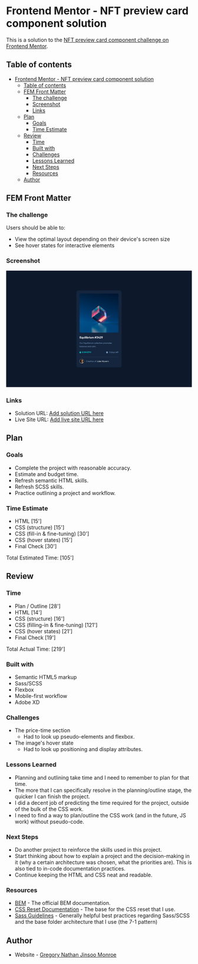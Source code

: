 # Frontend Mentor - NFT preview card component solution

This is a solution to the [NFT preview card component challenge on Frontend Mentor](https://www.frontendmentor.io/challenges/nft-preview-card-component-SbdUL_w0U). 

## Table of contents

- [Frontend Mentor - NFT preview card component solution](#frontend-mentor---nft-preview-card-component-solution)
  - [Table of contents](#table-of-contents)
  - [FEM Front Matter](#fem-front-matter)
    - [The challenge](#the-challenge)
    - [Screenshot](#screenshot)
    - [Links](#links)
  - [Plan](#plan)
    - [Goals](#goals)
    - [Time Estimate](#time-estimate)
  - [Review](#review)
    - [Time](#time)
    - [Built with](#built-with)
    - [Challenges](#challenges)
    - [Lessons Learned](#lessons-learned)
    - [Next Steps](#next-steps)
    - [Resources](#resources)
  - [Author](#author)

## FEM Front Matter

### The challenge

Users should be able to:

- View the optimal layout depending on their device's screen size
- See hover states for interactive elements

### Screenshot

![Screenshot](design/screenshot.png)

### Links

- Solution URL: [Add solution URL here](https://github.com/gnjmonroe/nft-preview-card-component-main)
- Live Site URL: [Add live site URL here](https://gnjmonroe.github.io/nft-preview-card-component-main)

## Plan

### Goals

- Complete the project with reasonable accuracy.
- Estimate and budget time.
- Refresh semantic HTML skills.
- Refresh SCSS skills.
- Practice outlining a project and workflow.

### Time Estimate

- HTML [15']
- CSS (structure) [15']
- CSS (fill-in & fine-tuning) [30']
- CSS (hover states) [15']
- Final Check [30']

Total Estimated Time: [105']

## Review

### Time

- Plan / Outline [28']
- HTML [14']
- CSS (structure) [16']
- CSS (filling-in & fine-tuning) [121']
- CSS (hover states) [21']
- Final Check [19']

Total Actual Time: [219']

### Built with

- Semantic HTML5 markup
- Sass/SCSS
- Flexbox
- Mobile-first workflow
- Adobe XD

### Challenges

- The price-time section
  - Had to look up pseudo-elements and flexbox.
- The image's hover state
  - Had to look up positioning and display attributes.

### Lessons Learned

- Planning and outlining take time and I need to remember to plan for that time.
- The more that I can specifically resolve in the planning/outline stage, the quicker I can finish the project.
- I did a decent job of predicting the time required for the project, outside of the bulk of the CSS work.
- I need to find a way to plan/outline the CSS work (and in the future, JS work) without pseudo-code.

### Next Steps

- Do another project to reinforce the skills used in this project.
- Start thinking about how to explain a project and the decision-making in it (why a certain architecture was chosen, what the priorities are). This is also tied to in-code documentation practices.
- Continue keeping the HTML and CSS neat and readable.

### Resources

- [BEM](http://getbem.com/introduction/) - The official BEM documentation.
- [CSS Reset Documentation](https://piccalil.li/blog/a-modern-css-reset/) - The base for the CSS reset that I use.
- [Sass Guidelines](https://sass-guidelin.es/) - Generally helpful best practices regarding Sass/SCSS and the base folder architecture that I use (the 7-1 pattern)

## Author

- Website - [Gregory Nathan Jinsoo Monroe](https://www.jinsoo.co)